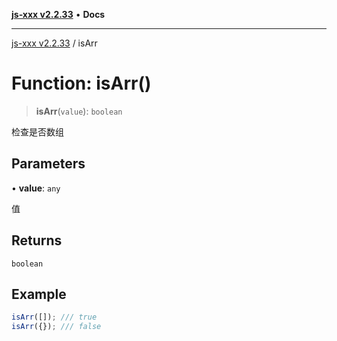 [**js-xxx v2.2.33**](../README.md) • **Docs**

***

[js-xxx v2.2.33](../README.md) / isArr

# Function: isArr()

> **isArr**(`value`): `boolean`

检查是否数组

## Parameters

• **value**: `any`

值

## Returns

`boolean`

## Example

```ts
isArr([]); /// true
isArr({}); /// false
```

